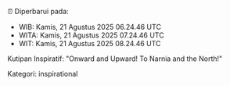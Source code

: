 ⏰ Diperbarui pada:
- WIB: Kamis, 21 Agustus 2025 06.24.46 UTC
- WITA: Kamis, 21 Agustus 2025 07.24.46 UTC
- WIT: Kamis, 21 Agustus 2025 08.24.46 UTC

Kutipan Inspiratif:
"Onward and Upward!  To Narnia and the North!"


Kategori: inspirational

